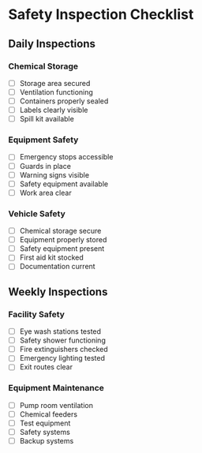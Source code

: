 # Safety Inspection Checklist

## Daily Inspections

### Chemical Storage
- [ ] Storage area secured
- [ ] Ventilation functioning
- [ ] Containers properly sealed
- [ ] Labels clearly visible
- [ ] Spill kit available

### Equipment Safety
- [ ] Emergency stops accessible
- [ ] Guards in place
- [ ] Warning signs visible
- [ ] Safety equipment available
- [ ] Work area clear

### Vehicle Safety
- [ ] Chemical storage secure
- [ ] Equipment properly stored
- [ ] Safety equipment present
- [ ] First aid kit stocked
- [ ] Documentation current

## Weekly Inspections

### Facility Safety
- [ ] Eye wash stations tested
- [ ] Safety shower functioning
- [ ] Fire extinguishers checked
- [ ] Emergency lighting tested
- [ ] Exit routes clear

### Equipment Maintenance
- [ ] Pump room ventilation
- [ ] Chemical feeders
- [ ] Test equipment
- [ ] Safety systems
- [ ] Backup systems